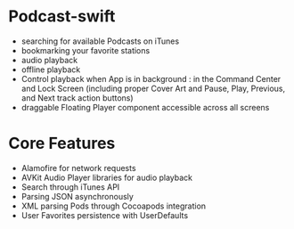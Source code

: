 # Podcast-swift

- searching for available Podcasts on iTunes
- bookmarking your favorite stations
- audio playback
- offline playback
- Control playback when App is in background : in the Command Center and Lock Screen (including proper Cover Art and Pause, Play, Previous, and Next track action buttons)
- draggable Floating Player component accessible across all screens

# Core Features

- Alamofire for network requests 
- AVKit Audio Player libraries for audio playback
- Search through iTunes API
- Parsing JSON asynchronously
- XML parsing Pods through Cocoapods integration
- User Favorites persistence with UserDefaults
